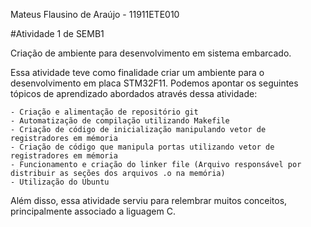 Mateus Flausino de Araújo - 11911ETE010

#Atividade 1 de SEMB1 

Criação de ambiente para desenvolvimento em sistema embarcado.


Essa atividade teve como finalidade criar um ambiente para o desenvolvimento em placa STM32F11.
Podemos apontar os seguintes tópicos de aprendizado abordados através dessa atividade:

    - Criação e alimentação de repositório git
    - Automatização de compilação utilizando Makefile
    - Criação de código de inicialização manipulando vetor de registradores em mémoria
    - Criação de código que manipula portas utilizando vetor de registradores em mémoria
    - Funcionamento e criação do linker file (Arquivo responsável por distribuir as seções dos arquivos .o na memória)
    - Utilização do Ubuntu

Além disso, essa atividade serviu para relembrar muitos conceitos, principalmente associado a liguagem C.